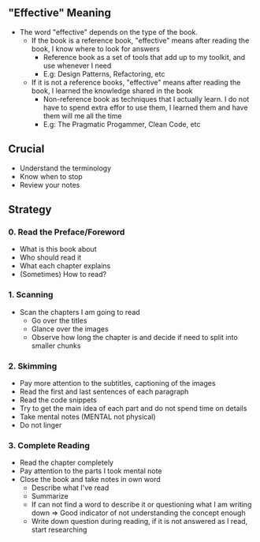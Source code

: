 ## "Effective" Meaning
- The word "effective" depends on the type of the book.
	- If the book is a reference book, "effective" means after reading the book, I know where to look for answers
		- Reference book as a set of tools that add up to my toolkit, and use whenever I need
		- E.g: Design Patterns, Refactoring, etc
	- If it is not a reference books, "effective" means after reading the book, I learned the knowledge shared in the book
		- Non-reference book as techniques that I actually learn. I do not have to spend extra effor to use them, I learned them and have them will me all the time
		- E.g: The Pragmatic Progammer, Clean Code, etc

## Crucial
- Understand the terminology
- Know when to stop
- Review your notes

## Strategy
### 0. Read the Preface/Foreword
- What is this book about
- Who should read it
- What each chapter explains
- (Sometimes) How to read?

### 1. Scanning
- Scan the chapters I am going to read
	- Go over the titles
	- Glance over the images
	- Observe how long the chapter is and decide if need to split into smaller chunks

### 2. Skimming
- Pay more attention to the subtitles, captioning of the images
- Read the first and last sentences of each paragraph
- Read the code snippets
- Try to get the main idea of each part and do not spend time on details
- Take mental notes (MENTAL not physical)
- Do not linger

### 3. Complete Reading
- Read the chapter completely
- Pay attention to the parts I took mental note
- Close the book and take notes in own word
	- Describe what I've read
	- Summarize
	- If can not find a word to describe it or questioning what I am writing down => Good indicator of not understanding the concept enough
	- Write down question during reading, if it is not answered as I read, start researching